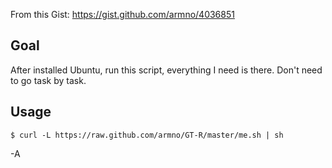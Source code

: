 From this Gist: https://gist.github.com/armno/4036851

## Goal

After installed Ubuntu, run this script, everything I need is there. Don't need to go task by task.

## Usage

```
$ curl -L https://raw.github.com/armno/GT-R/master/me.sh | sh
```

-A